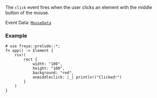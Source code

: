 The `click` event fires when the user clicks an element with the middle button of the mouse.

Event Data: [`MouseData`](crate::events::MouseData)

### Example

```rust, no_run
# use freya::prelude::*;
fn app() -> Element {
    rsx!(
        rect {
            width: "100",
            height: "100",
            background: "red",
            onmiddleclick: |_| println!("Clicked!")
        }
    )
}
```